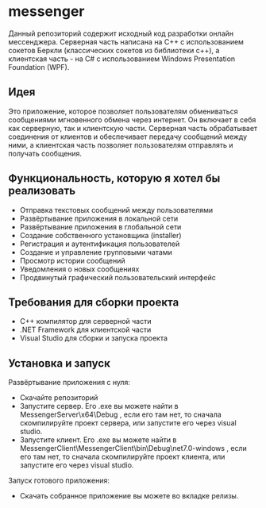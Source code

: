 # messenger
Данный репозиторий содержит исходный код разработки онлайн мессенджера. Серверная часть написана на C++ с использованием сокетов Беркли (классических сокетов из библиотеки с++), а клиентская часть - на C# с использованием Windows Presentation Foundation (WPF).

## Идея
Это приложение, которое позволяет пользователям обмениваться сообщениями мгновенного обмена через интернет. Он включает в себя как серверную, так и клиентскую части. Серверная часть обрабатывает соединения от клиентов и обеспечивает передачу сообщений между ними, а клиентская часть позволяет пользователям отправлять и получать сообщения.

## Функциональность, которую я хотел бы реализовать
* Отправка текстовых сообщений между пользователями
* Развёртывание приложения в локальной сети
* Развёртывание приложения в глобальной сети
* Создание собственного установщика (installer)
* Регистрация и аутентификация пользователей
* Создание и управление групповыми чатами
* Просмотр истории сообщений
* Уведомления о новых сообщениях
* Продвинутый графический пользовательский интерфейс

## Требования для сборки проекта
* C++ компилятор для серверной части
* .NET Framework для клиентской части
* Visual Studio для сборки и запуска проекта

## Установка и запуск
Развёртывание приложения c нуля:

* Скачайте репозиторий
* Запустите сервер. Его .exe вы можете найти в MessengerServer\x64\Debug , если его там нет, то сначала скомпилируйте проект сервера, или запустите его через visual studio.
* Запустите клиент. Его .exe вы можете найти в MessengerClient\MessengerClient\bin\Debug\net7.0-windows , если его там нет, то сначала скомпилируйте проект клиента, или запустите его через visual studio.

Запуск готового приложения:
* Скачать собранное приложение вы можете во вкладке релизы.
